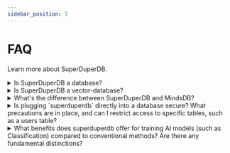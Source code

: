 ```yaml
---
sidebar_position: 5
---
```


# FAQ
Learn more about SuperDuperDB.

<details>
<summary>Is SuperDuperDB a database?</summary>

No, SuperDuperDB is not a traditional standalone database. Instead, it is a versatile Python framework or tool designed to seamlessly integrate artificial intelligence capabilities into various databases. It supports a wide range of databases, including but not limited to MongoDB, MySQL, Postgres, and more. The focus is on enhancing database functionality with AI features rather than serving as a standalone database solution.
</details>

<details>
<summary>Is SuperDuperDB a vector-database?</summary>

No, SuperDuperDB is not a vector-database. It is a versatile Python framework that excels in bringing AI into your favorite database.
</details>

<details>
<summary>What's the difference between SuperDuperDB and MindsDB?</summary>

The main differences between SuperDuperDB and MindsDB are outlined below:

1. **Developer Experience:**
   - **MindsDB:** Requires learning a new language created by MindsDB.
   - **SuperDuperDB:** Only requires proficiency in Python and familiar database query languages/operators.

2. **Integration with Python Ecosystem:**
   - **MindsDB:** Utilizes a cloaked connection between data sources and Python models.
   - **SuperDuperDB:** Offers full transparency in the notebook, allowing for granular output inspection, debugging, and visualization within known Python environments and tools.

3. **Vector Search:**
   - **MindsDB:** Does not support native vector embedding, resulting in no natively supported vector search capability.
   - **SuperDuperDB:** Supports vectors in any format, including raw, and integrates various vector search solutions; this includes images and videos.

4. **Support for Flexible Data Types:**
   - **MindsDB:** Limited to handling text and numbers only.
   - **SuperDuperDB:** Supports any datatype, providing flexibility in managing diverse data types.

5. **Multi-Tenant (Multi Data Store):**
   - **MindsDB:** Does not separate data source, model registry, and metadata.
   - **SuperDuperDB:** Allows different locations for data stores, models, and metadata, facilitating multi-data store setups that can share the same models.

6. **Bringing Your Own Models:**
   - **MindsDB:** Requires rewriting and reorganization of your model when bringing your own models.
   - **SuperDuperDB:** Enables the use of your framework natively without requiring any adaptation when bringing your own models.
</details>


<details>
<summary>Is plugging `superduperdb` directly into a database secure? What precautions are in place, and can I restrict access to specific tables, such as a users table?</summary>

To adhere to the principle of least privilege, SuperDuperDB requires read-only access to the tables you intend to `index`.

One option is maintaining your database as read-only and storing the index externally, such as on your filesystem. Alternatively, you can establish a new table dedicated to housing the index (e.g superduper_index). In this case, the requisite step would be granting us write access to that specific table.

For enhanced security, consider creating a new user specifically for SuperDuperDB. Grant this user read-only access to your data tables and read-write access exclusively to the `superduper_index` table.

If you value privacy as well, we recommend engaging in a more in-depth discussion within the project's Slack channel: [SuperDuperDB Slack](https://join.slack.com/t/superduperdb/shared_invite/zt-1zuojj0k0-RjAYBs1TDsvEa7yaFGa6QA).

</details>



<details>
<summary> What benefits does superduperdb offer for training AI models (such as Classification) compared to conventional methods? Are there any fundamental distinctions? </summary>

While the underlying algorithm for training remains unchanged, the key distinction lies in the enhanced connectivity between your model and the data stores. 

This improved connectivity enables users to easily customize their models for different data subsets, offering flexibility in model development.

Likewise, SuperDuperDB offers numerous conveniences for streaming inference, including Change-Data-Capture support, enabling the fast release of real-time applications. 
</details>
 
